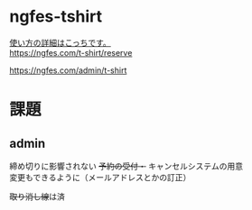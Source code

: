 # ngfes-tshirt
[使い方の詳細はこっちです。](https://yatapyon.xsrv.jp/wiki/?NG%E7%A5%AD/%E9%81%8B%E5%96%B6/T%E3%82%B7%E3%83%A3%E3%83%84%E7%8F%AD/%E6%96%87%E5%8C%96%E7%A5%ADT%E3%82%B7%E3%83%A3%E3%83%84%E3%81%AEWeb%E5%8F%97%E4%BB%98%E3%81%AB%E3%81%A4%E3%81%84%E3%81%A6)  
https://ngfes.com/t-shirt/reserve

https://ngfes.com/admin/t-shirt
# 課題
## admin
締め切りに影響されない ~~予約の受付・~~ キャンセルシステムの用意  
変更もできるように（メールアドレスとかの訂正）

~~取り消し線~~は済

